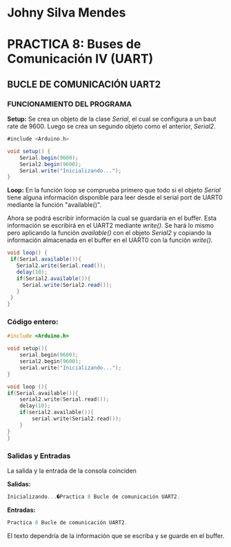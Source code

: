 # Johny Silva Mendes
# PRACTICA 8: Buses de Comunicación IV (UART)


## BUCLE DE COMUNICACIÓN UART2

### FUNCIONAMIENTO DEL PROGRAMA 

**Setup:**
Se crea un objeto de la clase *Serial*, el cual se configura a un baut rate de 9600. Luego se crea un segundo objeto como el anterior, *Serial2*.

```cs
#include <Arduino.h>

void setup() {
    Serial.begin(9600);
    Serial2.begin(9600);
    Serial.write("Inicializando...");
}
  ```

**Loop:**
En la función loop se comprueba primero que todo si el objeto *Serial* tiene alguna información disponible para leer desde el serial port de UART0 mediante la función "available()".

Ahora se podrá escribir información la cual se guardaría en el buffer. Esta información se escribirá en el UART2 mediante *write()*. Se hará lo mismo pero aplicando la función *available()* con el objeto *Serial2* y copiando la información almacenada en el buffer en el UART0 con la función *write()*.  

 ```cs
void loop() {
  if(Serial.available()){
    Serial2.write(Serial.read());
    delay(10);
    if(Serial2.available()){
      Serial.write(Serial2.read());
    }
  }
}
  ```


### **Código entero:**
```cpp
#include <Arduino.h>

void setup(){
    serial.begin(9600);
    serial2.begin(9600);
    serial.write("Inicializando...");
}

void loop (){
if(Serial.available()){
    serial2.write(Serial.read());
    delay(10);
    if(serial2.available()){
        serial.write(Serial2.read());
    }
}
}
```

### Salidas y Entradas

La salida y la entrada de la consola coinciden

**Salidas:**
```cpp
Inicializando...�Practica 8 Bucle de comunicación UART2. 
```

**Entradas:**
```cpp
Practica 8 Bucle de comunicación UART2.
```
El texto dependría de la información que se escriba y se guarde en el buffer.
